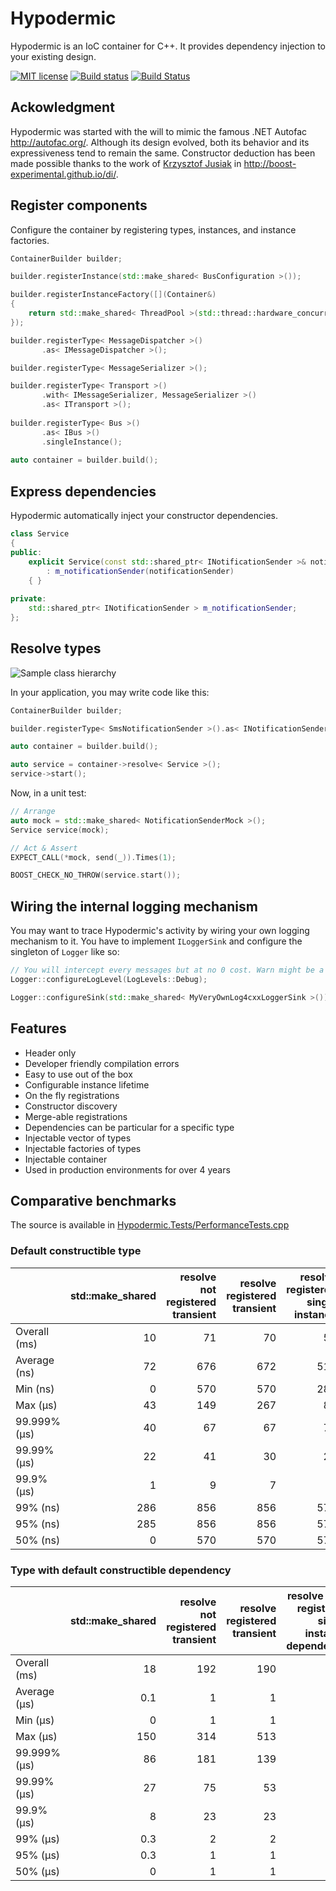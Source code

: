 Hypodermic
==========

Hypodermic is an IoC container for C++. It provides dependency injection to your existing design.

[![MIT license](http://img.shields.io/badge/license-MIT-brightgreen.svg)](http://opensource.org/licenses/MIT)
[![Build status](https://img.shields.io/appveyor/ci/ybainier/Hypodermic/master.svg?label=windows)](https://ci.appveyor.com/project/ybainier/hypodermic)
[![Build Status](https://img.shields.io/travis/ybainier/Hypodermic/master.svg?label=linux/osx)](https://travis-ci.org/ybainier/Hypodermic)

## Ackowledgment

Hypodermic was started with the will to mimic the famous .NET Autofac http://autofac.org/. Although its design evolved, both its behavior and its expressiveness tend to remain the same.
Constructor deduction has been made possible thanks to the work of [Krzysztof Jusiak](http://krzysztof.jusiak.net/) in http://boost-experimental.github.io/di/.

## Register components

Configure the container by registering types, instances, and instance factories.
```cpp
ContainerBuilder builder;

builder.registerInstance(std::make_shared< BusConfiguration >());

builder.registerInstanceFactory([](Container&)
{
    return std::make_shared< ThreadPool >(std::thread::hardware_concurrency());
});

builder.registerType< MessageDispatcher >()
       .as< IMessageDispatcher >();

builder.registerType< MessageSerializer >();

builder.registerType< Transport >()
       .with< IMessageSerializer, MessageSerializer >()
       .as< ITransport >();
       
builder.registerType< Bus >()
       .as< IBus >()
       .singleInstance();
       
auto container = builder.build();
```

## Express dependencies

Hypodermic automatically inject your constructor dependencies.
```cpp
class Service
{
public:
    explicit Service(const std::shared_ptr< INotificationSender >& notificationSender)
        : m_notificationSender(notificationSender)
    { }
  
private:
    std::shared_ptr< INotificationSender > m_notificationSender;
};
```

## Resolve types

![Sample class hierarchy](../master/resources/home_page_simple_diagram.png?raw=true "Sample class hierarchy")

In your application, you may write code like this:
```cpp
ContainerBuilder builder;

builder.registerType< SmsNotificationSender >().as< INotificationSender >();

auto container = builder.build();

auto service = container->resolve< Service >();
service->start();
```
Now, in a unit test:
```cpp
// Arrange
auto mock = std::make_shared< NotificationSenderMock >();
Service service(mock);

// Act & Assert
EXPECT_CALL(*mock, send(_)).Times(1);

BOOST_CHECK_NO_THROW(service.start());
```

## Wiring the internal logging mechanism

You may want to trace Hypodermic's activity by wiring your own logging mechanism to it. You have to implement `ILoggerSink` and configure the singleton of `Logger` like so:
```cpp
// You will intercept every messages but at no 0 cost. Warn might be a little less aggressive.
Logger::configureLogLevel(LogLevels::Debug);

Logger::configureSink(std::make_shared< MyVeryOwnLog4cxxLoggerSink >());
```


## Features

* Header only
* Developer friendly compilation errors
* Easy to use out of the box
* Configurable instance lifetime
* On the fly registrations
* Constructor discovery
* Merge-able registrations
* Dependencies can be particular for a specific type
* Injectable vector of types
* Injectable factories of types
* Injectable container
* Used in production environments for over 4 years

## Comparative benchmarks

The source is available in [Hypodermic.Tests/PerformanceTests.cpp](https://github.com/ybainier/Hypodermic/blob/master/Hypodermic.Tests/PerformanceTests.cpp)

### Default constructible type

|              | std::make_shared | resolve not registered transient | resolve registered transient | resolve registered single instance | resolve registered instance |
|--------------|-----------------:|---------------------------------:|-----------------------------:|-----------------------------------:|----------------------------:|
| Overall (ms) |               10 |                               71 |                           70 |                                 54 |                          55 |
| Average (ns) |               72 |                              676 |                          672 |                                512 |                         518 |
| Min     (ns) |                0 |                              570 |                          570 |                                285 |                         285 |
| Max     (µs) |               43 |                              149 |                          267 |                                 87 |                         268 |
| 99.999% (µs) |               40 |                               67 |                           67 |                                 70 |                         115 |
| 99.99%  (µs) |               22 |                               41 |                           30 |                                 24 |                          24 |
| 99.9%   (µs) |                1 |                                9 |                            7 |                                  2 |                           4 |
| 99%     (ns) |              286 |                              856 |                          856 |                                571 |                         571 |
| 95%     (ns) |              285 |                              856 |                          856 |                                571 |                         571 |
| 50%     (ns) |                0 |                              570 |                          570 |                                570 |                         570 |

### Type with default constructible dependency

|              | std::make_shared | resolve not registered transient | resolve registered transient | resolve with registered single instance dependency | resolve with registered instance dependency |
|--------------|-----------------:|---------------------------------:|-----------------------------:|---------------------------------------------------:|--------------------------------------------:|
| Overall (ms) |               18 |                              192 |                          190 |                                                177 |                                         170 |
| Average (µs) |              0.1 |                                1 |                            1 |                                                  1 |                                           1 |
| Min     (µs) |                0 |                                1 |                            1 |                                                  1 |                                           1 |
| Max     (µs) |              150 |                              314 |                          513 |                                                160 |                                          92 |
| 99.999% (µs) |               86 |                              181 |                          139 |                                                104 |                                          85 |
| 99.99%  (µs) |               27 |                               75 |                           53 |                                                 47 |                                          55 |
| 99.9%   (µs) |                8 |                               23 |                           23 |                                                 21 |                                          21 |
| 99%     (µs) |              0.3 |                                2 |                            2 |                                                  2 |                                           2 |
| 95%     (µs) |              0.3 |                                1 |                            1 |                                                  1 |                                           1 |
| 50%     (µs) |                0 |                                1 |                            1 |                                                  1 |                                           1 |
